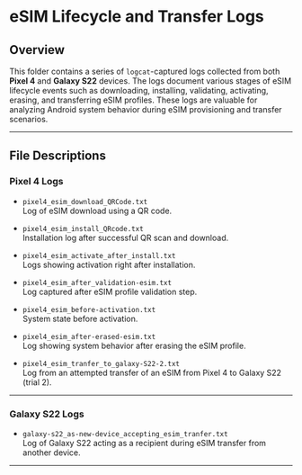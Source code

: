 # eSIM Lifecycle and Transfer Logs

## Overview

This folder contains a series of `logcat`-captured logs collected from both **Pixel 4** and **Galaxy S22** devices. The logs document various stages of eSIM lifecycle events such as downloading, installing, validating, activating, erasing, and transferring eSIM profiles. These logs are valuable for analyzing Android system behavior during eSIM provisioning and transfer scenarios.

---

## File Descriptions

### Pixel 4 Logs

- `pixel4_esim_download_QRCode.txt`  
  Log of eSIM download using a QR code.

- `pixel4_esim_install_QRcode.txt`  
  Installation log after successful QR scan and download.

- `pixel4_esim_activate_after_install.txt`  
  Logs showing activation right after installation.

- `pixel4_esim_after_validation-esim.txt`  
  Log captured after eSIM profile validation step.

- `pixel4_esim_before-activation.txt`  
  System state before activation.

- `pixel4_esim_after-erased-esim.txt`  
  Log showing system behavior after erasing the eSIM profile.

- `pixel4_esim_tranfer_to_galaxy-S22-2.txt`  
  Log from an attempted transfer of an eSIM from Pixel 4 to Galaxy S22 (trial 2).

---

### Galaxy S22 Logs

- `galaxy-s22_as-new-device_accepting_esim_tranfer.txt`  
  Log of Galaxy S22 acting as a recipient during eSIM transfer from another device.


---



